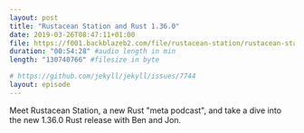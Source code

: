 ```yaml
---
layout: post
title: "Rustacean Station and Rust 1.36.0"
date: 2019-03-26T08:47:11+01:00
file: https://f001.backblazeb2.com/file/rustacean-station/rustacean-station-e000-rust-1.36.0.mp3
duration: "00:54:28" #audio length in min
length: "130740766" #filesize in byte

# https://github.com/jekyll/jekyll/issues/7744
layout: episode
---
```


Meet Rustacean Station, a new Rust "meta podcast", and take a dive into
the new 1.36.0 Rust release with Ben and Jon.

